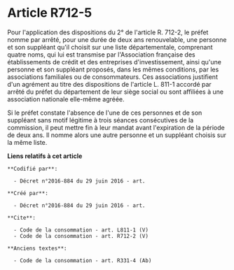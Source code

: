 # Article R712-5

Pour l'application des dispositions du 2° de l'article R. 712-2, le préfet nomme par arrêté, pour une durée de deux ans
renouvelable, une personne et son suppléant qu'il choisit sur une liste départementale, comprenant quatre noms, qui lui est
transmise par l'Association française des établissements de crédit et des entreprises d'investissement, ainsi qu'une personne
et son suppléant proposés, dans les mêmes conditions, par les associations familiales ou de consommateurs. Ces associations
justifient d'un agrément au titre des dispositions de l'article L. 811-1 accordé par arrêté du préfet du département de leur
siège social ou sont affiliées à une association nationale elle-même agréée. 

Si le préfet constate l'absence de l'une de ces personnes et de son suppléant sans motif légitime à trois séances
consécutives de la commission, il peut mettre fin à leur mandat avant l'expiration de la période de deux ans. Il nomme alors
une autre personne et un suppléant choisis sur la même liste.

**Liens relatifs à cet article**

	**Codifié par**:

	  - Décret n°2016-884 du 29 juin 2016 - art.

	**Créé par**:

	  - Décret n°2016-884 du 29 juin 2016 - art.

	**Cite**:

	  - Code de la consommation - art. L811-1 (V)
	  - Code de la consommation - art. R712-2 (V)

	**Anciens textes**:

	  - Code de la consommation - art. R331-4 (Ab)
